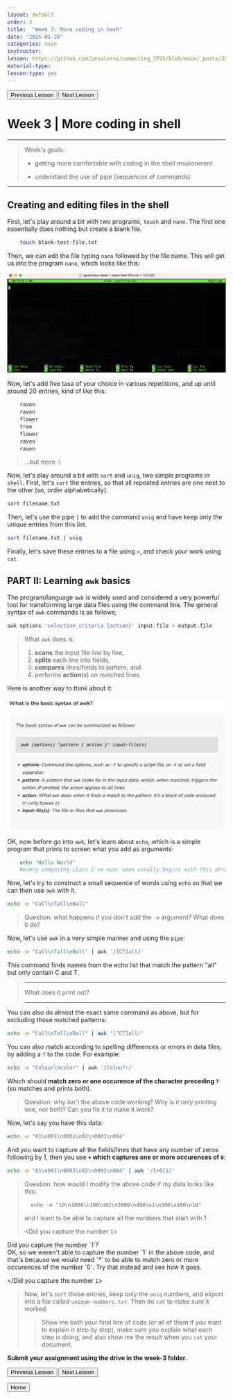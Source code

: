 ```yaml
---
layout: default
order: 3
title:  "Week 3: More coding in bash"
date: "2025-01-28"
categories: main
instructor: 
lesson: https://github.com/pesalerno/computing_SP25/blob/main/_posts/2025-01-28-3_Week_3.md
material-type: 
lesson-type: yes
---
```


<a href="https://pesalerno.github.io/computing_SP25/main/2025/01/21/2_Week_2.html"><button>Previous Lesson</button></a>      <a href="https://pesalerno.github.io/computing_SP25/main/2025/02/04/4_Week_4.html"><button>Next Lesson</button></a>

# Week 3 | More coding in shell

------------

>Week's goals:
>
>- getting more comfortable with coding in the shell environment
>
>- understand the use of pipe (sequences of commands)
>

--------------


## Creating and editing files in the shell

First, let's play around a bit with two programs, `touch` and `nano`. The first one essentially does nothing but create a blank file. 

```bash
	touch blank-test-file.txt 
```

Then, we can edit the file typing `nano` followed by the file name. This will get us into the program `nano`, which looks like this: 

![](https://github.com/pesalerno/computing_SP25/blob/main/_files/nano-screen.png?raw=true)

Now, let's add five taxa of your choice in various repetitions, and up until around 20 entries, kind of like this: 

```bash
	raven
	raven
	flower
	tree
	flower
	raven
	raven
```

> ...but more :) 


Now, let's play around a bit with `sort` and `uniq`, two simple programs in `shell`. First, let's `sort` the entries, so that all repeated entries are one next to the other (so, order alphabetically). 

```bash
sort filename.txt
```

Then, let's use the pipe `|` to add the command `uniq` and have keep only the unique entries from this list. 

```bash
sort filename.txt | uniq 
```
	
Finally, let's save these entries to a file using `>`, and check your work using `cat`. 


## PART II: Learning `awk` basics

The program/language `awk` is widely used and considered a very powerful tool for transforming large data files using the command line. The general syntax of `awk` commands is as follows;

```bash
awk options 'selection_criteria {action}' input-file > output-file
```

>What `awk` does is: 
>
>1. **scans** the input file line by line, 
>2. **splits** each line into fields, 
>3. **compares** lines/fields to pattern, and 
>4. performs **action**(s) on matched lines

Here is another way to think about it: 

![](https://github.com/pesalerno/computing_SP25/blob/main/_files/awk-syntax.png?raw=true)

OK, now before go into `awk`, let's learn about `echo`, which is a simple program that prints to screen what you add as arguments: 

```bash
	echo "Hello World"
	#every computing class I've ever seen usually begins with this phrase!
```

Now, let's try to construct a small sequence of words using `echo` so that we can then use `awk` with it.

```bash
echo -e "Call\nTall\nBall" 
```
> Question: what happens if you don't add the `-e` argument? What does it do?

Now, let's use `awk` in a very simple manner and using the `pipe`: 

```bash
echo -e "Call\nTall\nBall" | awk '/[CT]all/'
```

This command finds names from the echo list that match the pattern "all" but only contain C and T.
>
>-------
>
>What does it print out? 
>
>-------
>

You can also do almost the exact same command as above, but for excluding those matched patterns: 

```bash
echo -e "Call\nTall\nBall" | awk '[^CT]all/'
```

You can also match according to spelling differences or errors in data files, by adding a `?` to the code. For example: 

```bash 
echo -e "Colour\ncolor" | awk '/Colou?r/'
```

Which should **match zero or one occurence of the character preceding `?`** (so matches and prints both). 

> Question: why isn't the above code working? Why is it only printing one, not both? Can you fix it to make it work?
> 

Now, let's say you have this data: 

```bash
echo -e "01\n001\n0001\n02\n0003\n004"
```

And you want to capture all the fields/lines that have any number of zeros following by 1, then you use **`+` which captures one or more occurences of `0`**: 


```bash
echo -e "01\n001\n0001\n02\n0003\n004" | awk '/[+0]1/'
```

> Question: how would I modify the above code if my data looks like this: 
> 
> 		echo -e "10\n1000\n100\n02\n3000\n400\n1\n300\n100\n10"
>
> and I want to be able to capture all the numbers that start with 1
>
>
><Did you capture the number `1`> 
  <summary>Did you capture the number `1`? <summary>
  OK, so we weren't able to capture the number `1` in the above code, and that's because we would need `*` to be able to match zero or more occurences of the number `0`. Try that instead and see how it goes. <br> 
  
</Did you capture the number `1`> 
>>
>
>Now, let's `sort` those entries, keep only the `uniq` numbers, and export into a file called `unique-numbers.txt`. Then do `cat` to make sure it worked. 
>> Show me both your final line of code (or all of them if you want to explain it step by step), make sure you explain what each step is doing, and also show me the result when you `cat` your document.  


**Submit your assignment using the drive in the week-3 folder.**





<a href="https://pesalerno.github.io/computing_SP25/main/2025/01/21/2_Week_2.html"><button>Previous Lesson</button></a>      <a href="https://pesalerno.github.io/computing_SP25/main/2025/02/04/4_Week_4.html"><button>Next Lesson</button></a>

<a href="https://pesalerno.github.io/computing_SP25/"><button>Home</button></a>  
